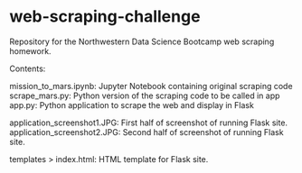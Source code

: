 # web-scraping-challenge
Repository for the Northwestern Data Science Bootcamp web scraping homework.

Contents:

mission_to_mars.ipynb: Jupyter Notebook containing original scraping code
scrape_mars.py: Python version of the scraping code to be called in app
app.py: Python application to scrape the web and display in Flask

application_screenshot1.JPG: First half of screenshot of running Flask site.
application_screenshot2.JPG: Second half of screenshot of running Flask site.

templates > index.html: HTML template for Flask site.
